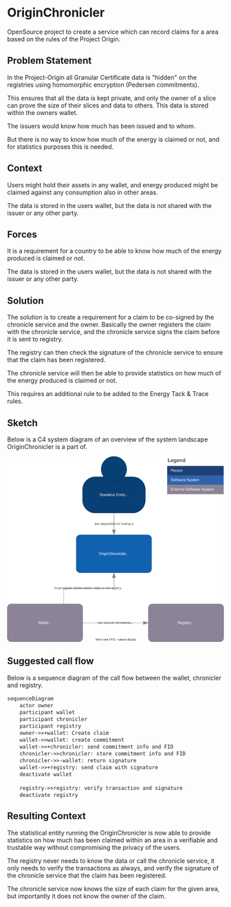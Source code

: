 # OriginChronicler

OpenSource project to create a service which can record claims for a area based on the rules of the Project Origin.

## Problem Statement

In the Project-Origin all Granular Certificate data is "hidden" on the registries using homomorphic encryption (Pedersen commitments).

This ensures that all the data is kept private, and only the owner of a slice can prove the size of their slices and data to others.
This data is stored within the owners wallet.

The issuers would know how much has been issued and to whom.

But there is no way to know how much of the energy is claimed or not, and for statistics purposes this is needed.

## Context

Users might hold their assets in any wallet, and energy produced might be claimed against any consumption also in other areas.

The data is stored in the users wallet, but the data is not shared with the issuer or any other party.

## Forces

It is a requirement for a country to be able to know how much of the energy produced is claimed or not.

The data is stored in the users wallet, but the data is not shared with the issuer or any other party.

## Solution

The solution is to create a requirement for a claim to be co-signed by the chronicle service and the owner.
Basically the owner registers the claim with the chronicle service, and the chronicle service signs the claim before it is sent to registry.

The registry can then check the signature of the chronicle service to ensure that the claim has been registered.

The chronicle service will then be able to provide statistics on how much of the energy produced is claimed or not.

This requires an additional rule to be added to the Energy Tack & Trace rules.

## Sketch

Below is a C4 system diagram of an overview of the system landscape OriginChronicler is a part of.

![C4 System Diagram](./diagrams/system-c4.drawio.svg)

## Suggested call flow

Below is a sequence diagram of the call flow between the wallet, chronicler and registry.

```mermaid
sequenceDiagram
    actor owner
    participant wallet
    participant chronicler
    participant registry
    owner->>+wallet: Create claim
    wallet->>wallet: create commitment
    wallet->>+chronicler: send commitment info and FID
    chronicler->>chronicler: store commitment info and FID
    chronicler->>-wallet: return signature
    wallet->>+registry: send claim with signature
    deactivate wallet

    registry->>registry: verify transaction and signature
    deactivate registry

```

## Resulting Context

The statistical entity running the OriginChronicler is now able to provide statistics
on how much has been claimed within an area in a verifiable and trustable way without compromising the privacy of the users.

The registry never needs to know the data or call the chronicle service,
it only needs to verify the transactions as always, and verify the signature of the chronicle service that the claim has been registered.

The chronicle service now knows the size of each claim for the given area, but importantly it does not know the owner of the claim.
